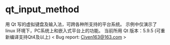 # qt_input_method
用 Qt 写的虚拟键盘及输入法，可跨各种所支持的平台系统。
示例中仅演示了 linux 环境下，PC系统上和嵌入式平台上的功能。
当前所用 Qt 版本：5.9.5 (可重新编译支持Qt4及以上)
< Bug report: Civen163@163.com >
